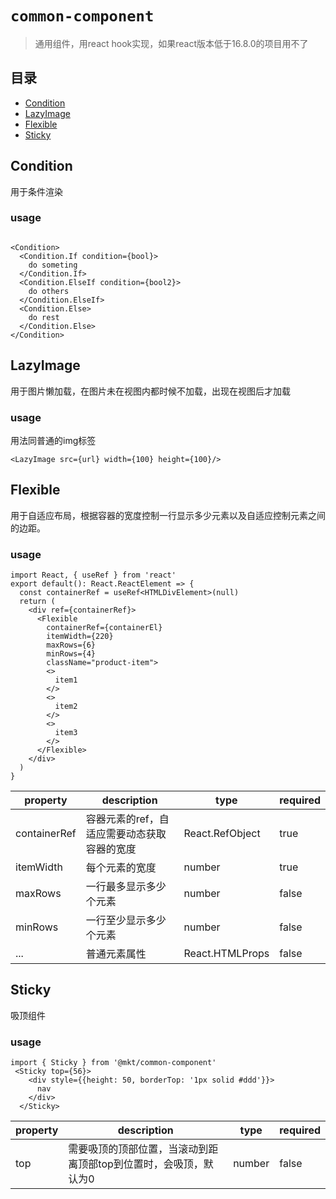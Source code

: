 # `common-component`

> 通用组件，用react hook实现，如果react版本低于16.8.0的项目用不了

## 目录
- [Condition](#condition)
- [LazyImage](#lazyimage)
- [Flexible](#flexible)
- [Sticky](#sticky)

## Condition
用于条件渲染
### usage 
```

<Condition>
  <Condition.If condition={bool}>
    do someting
  </Condition.If>
  <Condition.ElseIf condition={bool2}>
    do others
  </Condition.ElseIf>
  <Condition.Else>
    do rest
  </Condition.Else>
</Condition>
```

## LazyImage
用于图片懒加载，在图片未在视图内都时候不加载，出现在视图后才加载
### usage
用法同普通的img标签
```
<LazyImage src={url} width={100} height={100}/>
```

## Flexible
用于自适应布局，根据容器的宽度控制一行显示多少元素以及自适应控制元素之间的边距。
### usage
```
import React, { useRef } from 'react'
export default(): React.ReactElement => {
  const containerRef = useRef<HTMLDivElement>(null)
  return (
    <div ref={containerRef}>
      <Flexible 
        containerRef={containerEl} 
        itemWidth={220} 
        maxRows={6} 
        minRows={4} 
        className="product-item">
        <>
          item1
        </>
        <>
          item2
        </>
        <>
          item3
        </>
      </Flexible>
    </div>
  )
}
```

property | description | type | required
---|--- | --- | ---
containerRef | 容器元素的ref，自适应需要动态获取容器的宽度 | React.RefObject<HTMLElement> | true
itemWidth | 每个元素的宽度 | number | true
maxRows | 一行最多显示多少个元素 | number | false
minRows | 一行至少显示多少个元素 | number | false
... | 普通元素属性 | React.HTMLProps<HTMLDivElement> | false

## Sticky
吸顶组件
### usage
```
import { Sticky } from '@mkt/common-component'
 <Sticky top={56}>
    <div style={{height: 50, borderTop: '1px solid #ddd'}}> 
      nav
    </div>
  </Sticky>
```
property | description | type | required
---|--- | --- | ---
top | 需要吸顶的顶部位置，当滚动到距离顶部top到位置时，会吸顶，默认为0 | number | false

